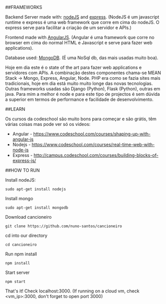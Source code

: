 ##FRAMEWORKS

Backend Server made with: [nodeJS](https://nodejs.org) and [express](http://expressjs.com/). (NodeJS é um javascript runtime e express é uma web framework que corre em cima do nodeJS. O express serve para facilitar a criação de um servidor e APIs.)

Frontend made with [AngularJS](https://angularjs.org/). (Angular é uma framework que corre no browser em cima do normal HTML e Javascript e serve para fazer web applications).

Database used: [MongoDB](https://www.mongodb.org/). (É uma NoSql db, das mais usadas muito boa).

Hoje em dia este é o state of the art para fazer web applications e servidores com APIs. A combinação destes componentes chama-se MEAN Stack -> Mongo, Express, Angular, Node. PHP era como se fazia sites mais tradicionais, hoje em dia está muito muito longe das novas tecnologias. Outras frameworks usadas são Django (Python), Flask (Python), outras em java. Para mim a melhor é node e para este tipo de projectos é sem dúvida a superior em termos de performance e facilidade de desenvolvimento.

##LEARN

Os cursos da codeschool são muito bons para começar e são grátis, têm várias coisas mas pode ver só os videos:

* Angular - https://www.codeschool.com/courses/shaping-up-with-angular-js
* Nodejs - https://www.codeschool.com/courses/real-time-web-with-node-js
* Express - http://campus.codeschool.com/courses/building-blocks-of-express-js/

##HOW TO RUN

Install nodeJS:
```
sudo apt-get install nodejs
```

Install mongo
```
sudo apt-get install mongodb
```

Download cancioneiro
```
git clone https://github.com/nuno-santos/cancioneiro
```

cd into our directory
```
cd cancioneiro
```

Run npm install
```
npm install
```

Start server
```
npm start
```

That's it! Check localhost:3000. (If running on a cloud vm, check <vm_ip>:3000, don't forget to open port 3000)

